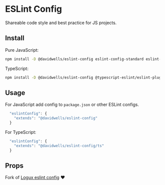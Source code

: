 # ESLint Config

Shareable code style and best practice for JS projects.

## Install

Pure JavaScript:

```sh
npm install -D @davidwells/eslint-config eslint-config-standard eslint-plugin-promise eslint-plugin-jest eslint-plugin-node eslint-plugin-security eslint-plugin-import eslint-plugin-prefer-let eslint-plugin-prettierx eslint-plugin-unicorn eslint
```

TypeScript:

```sh
npm install -D @davidwells/eslint-config @typescript-eslint/eslint-plugin @typescript-eslint/parser typescript eslint-config-standard eslint-plugin-promise eslint-plugin-jest eslint-plugin-node eslint-plugin-security eslint-plugin-import eslint-plugin-prefer-let eslint-plugin-prettierx eslint-plugin-unicorn eslint
```

## Usage

For JavaScript add config to `package.json` or other ESLint configs.

```js
  "eslintConfig": {
    "extends": "@davidwells/eslint-config"
  }
```

For TypeScript:

```js
  "eslintConfig": {
    "extends": "@davidwells/eslint-config/ts"
  }
```

## Props

Fork of [Logux eslint config](https://github.com/logux/eslint-config) ❤️
